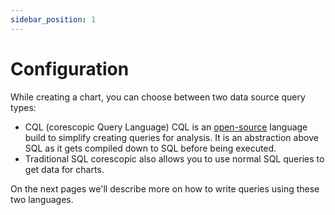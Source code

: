 ```yaml
---
sidebar_position: 1
---
```


# Configuration

While creating a chart, you can choose between two data source query types:

- CQL (corescopic Query Language)
  CQL is an [open-source](https://www.npmjs.com/package/@corescopic/cql) language build to simplify creating queries for analysis. It is an abstraction above SQL as it gets compiled down to SQL before being executed.
- Traditional SQL
  corescopic also allows you to use normal SQL queries to get data for charts.

On the next pages we'll describe more on how to write queries using these two languages.
